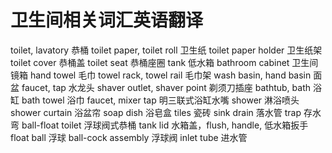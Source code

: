 # 卫生间相关词汇英语翻译

toilet, lavatory 恭桶
toilet paper, toilet roll 卫生纸
toilet paper holder 卫生纸架
toilet cover 恭桶盖
toilet seat 恭桶座圈
tank 低水箱
bathroom cabinet 卫生间镜箱
hand towel 毛巾
towel rack, towel rail 毛巾架
wash basin, hand basin 面盆
faucet, tap 水龙头
shaver outlet, shaver point 剃须刀插座
bathtub, bath 浴缸
bath towel 浴巾
faucet, mixer tap 明三联式浴缸水嘴
shower 淋浴喷头
shower curtain 浴盆帘
soap dish 浴皂盒
tiles 瓷砖
sink drain 落水管
trap 存水弯
ball-float toilet 浮球阀式恭桶
tank lid 水箱盖，flush, handle, 低水箱扳手
float ball 浮球
ball-cock assembly 浮球阀
inlet tube 进水管
